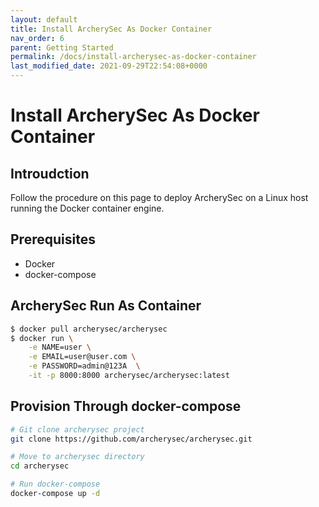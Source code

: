```yaml
---
layout: default
title: Install ArcherySec As Docker Container
nav_order: 6
parent: Getting Started
permalink: /docs/install-archerysec-as-docker-container
last_modified_date: 2021-09-29T22:54:08+0000
---
```


# Install ArcherySec As Docker Container

## Introudction

Follow the procedure on this page to deploy ArcherySec on a Linux host running the Docker container engine.

## Prerequisites

- Docker
- docker-compose

## ArcherySec Run As Container

```bash
$ docker pull archerysec/archerysec
$ docker run \
    -e NAME=user \
    -e EMAIL=user@user.com \
    -e PASSWORD=admin@123A  \
    -it -p 8000:8000 archerysec/archerysec:latest
```

## Provision Through docker-compose

```bash
# Git clone archerysec project
git clone https://github.com/archerysec/archerysec.git
```

```bash
# Move to archerysec directory
cd archerysec
```

```bash
# Run docker-compose 
docker-compose up -d
```


